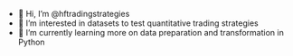 - 👋 Hi, I’m @hftradingstrategies
- 👀 I’m interested in datasets to test quantitative trading strategies
- 🌱 I’m currently learning more on data preparation and transformation in Python 


<!---
hftradingstrategies/hftradingstrategies is a ✨ special ✨ repository because its `README.md` (this file) appears on your GitHub profile.
You can click the Preview link to take a look at your changes.
--->
